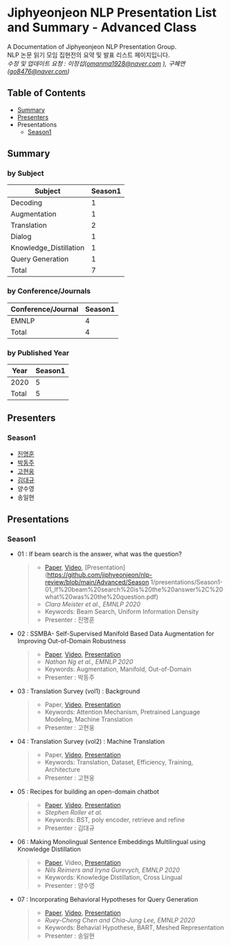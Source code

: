 # Jiphyeonjeon NLP Presentation List and Summary - Advanced Class
A Documentation of Jiphyeonjeon NLP Presentation Group.<br>
NLP 논문 읽기 모임 집현전의 요약 및 발표 리스트 페이지입니다.<br>
*수정 및 업데이트 요청 : 이정섭(omanma1928@naver.com ), 구혜연(go8476@naver.com)*

## Table of Contents
- [Summary](#Summary)
- [Presenters](#Presenters)
- Presentations<br>
  - [Season1](#Season1)

## Summary
### by Subject
| Subject | Season1 |
|---|---|
| Decoding | 1 |
| Augmentation | 1 |
| Translation | 2 |
| Dialog | 1 |
| Knowledge_Distillation | 1 |
| Query Generation | 1 |
| Total | 7 |

### by Conference/Journals
| Conference/Journal | Season1 |
| --- | --- |
| EMNLP | 4 |
| Total | 4 |

### by Published Year
| Year | Season1 |
| --- | --- |
| 2020 | 5 |
| Total | 5 |

## Presenters
### Season1
- [진명훈](https://www.youtube.com/channel/UClvgNgOJBLt3KT-nH5J24jg)
- [박동주](https://www.youtube.com/channel/UCpWzTCPf4PUNe-2WO6zc0gw)
- [고현웅](https://www.youtube.com/channel/UCixOawIqz-OrZIolJ-WDoGw)
- [김대규](https://www.youtube.com/channel/UCGa2inCnq7MKWzmIUgxSusg)
- 양수영
- 송일현
<!--
- [수영]()
-->
## Presentations
### Season1
- 01 : If beam search is the answer, what was the question?
	> - [Paper](https://www.aclweb.org/anthology/2020.emnlp-main.170/), [Video](https://www.youtube.com/watch?v=KJClfF_nJj0), [Presentation](https://github.com/jiphyeonjeon/nlp-review/blob/main/Advanced/Season 1/presentations/Season1-01_If%20beam%20search%20is%20the%20answer%2C%20what%20was%20the%20question.pdf)
	> - *Clara Meister et al., EMNLP 2020*
	> - Keywords: Beam Search, Uniform Information Density
	> - Presenter : 진명훈

- 02 : SSMBA- Self-Supervised Manifold Based Data Augmentation for Improving Out-of-Domain Robustness
	> - [Paper](https://arxiv.org/abs/2009.10195), [Video](https://www.youtube.com/watch?v=1IwHZ_4uPK0&list=PLsXisDblbLJ8msozFyA8o2zf3zfbORHWd&index=2), [Presentation](https://github.com/jiphyeonjeon/nlp-review/blob/main/Advanced/presentations/Season1-02_SSMBA-%20Self-Supervised%20Manifold%20Based%20Data%20Augmentation%20for%20Improving%20Out-of-Domain%20Robustness.pdf)
	> - *Nathan Ng et al., EMNLP 2020*
	> - Keywords: Augmentation, Manifold, Out-of-Domain
	> - Presenter : 박동주

- 03 : Translation Survey (vol1) : Background
	> - Paper, [Video](https://youtu.be/KQfvEg-fGMw), [Presentation](https://github.com/jiphyeonjeon/nlp-review/blob/main/Advanced/presentations/Season1-03_Machine%20Translation%20Survey%20-%20vol1.pptx)
	> - Keywords: Attention Mechanism, Pretrained Language Modeling, Machine Translation
	> - Presenter : 고현웅
	
- 04 : Translation Survey (vol2) : Machine Translation
	> - Paper, [Video](https://youtu.be/18iH6VX-IU4), [Presentation](https://github.com/jiphyeonjeon/nlp-review/blob/main/Advanced/presentations/Season1-04_Machine%20Translation%20Survey%20-%20vol2.pptx)
	> - Keywords: Translation, Dataset, Efficiency, Training, Architecture 
	> - Presenter : 고현웅
	
- 05 : Recipes for building an open-domain chatbot
	> - [Paper](https://arxiv.org/abs/2004.13637), [Video](https://www.youtube.com/watch?v=lbodJgH1XGE), [Presentation](https://github.com/jiphyeonjeon/nlp-review/blob/main/Advanced/presentations/Season1-05_Recipes%20for%20building%20an%20open-domain%20chatbot.pdf)
	> - *Stephen Roller et al.*
	> - Keywords: BST, poly encoder, retrieve and refine
	> - Presenter : 김대규

- 06 : Making Monolingual Sentence Embeddings Multilingual using Knowledge Distillation
	> - [Paper](https://arxiv.org/pdf/2004.09813.pdf), Video, [Presentation](https://github.com/jiphyeonjeon/nlp-review/blob/main/Advanced/presentations/Season1_06_Making_Monolingual_Sentence_Embeddings_Multilingual_using_Knowledge_Distillation.pdf)
	> - *Nils Reimers and Iryna Gurevych, EMNLP 2020*
	> - Keywords: Knowledge Distillation, Cross Lingual
	> - Presenter : 양수영
	
- 07 : Incorporating Behavioral Hypotheses for Query Generation
	> - [Paper](https://www.aclweb.org/anthology/2020.emnlp-main.251.pdf), [Video](https://youtu.be/ZVDlZJ0WvWA), [Presentation](https://github.com/jiphyeonjeon/nlp-review/blob/main/Advanced/presentations/Season1_07_Incorporating_Behavioral_Hypotheses_for_Query_Generation_ilhyeon.song.pdf)
	> - *Ruey-Cheng Chen and Chia-Jung Lee, EMNLP 2020*
	> - Keywords: Behavial Hypothese, BART, Meshed Representation
	> - Presenter : 송일현
<!--
- 04 :
	> - [Paper](), [Video](), [Presentation]()
	> - 
	> - Keywords: 
	> - Presenter : 고현웅
-->
